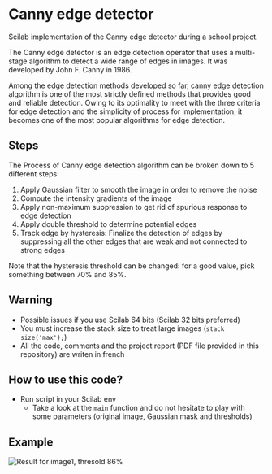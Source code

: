 # Canny edge detector

Scilab implementation of the Canny edge detector during a school project.

The Canny edge detector is an edge detection operator that uses a multi-stage algorithm to detect a wide range of edges in images. It was developed by John F. Canny in 1986.

Among the edge detection methods developed so far, canny edge detection algorithm is one of the most strictly defined methods that provides good and reliable detection. Owing to its optimality to meet with the three criteria for edge detection and the simplicity of process for implementation, it becomes one of the most popular algorithms for edge detection.

## Steps

The Process of Canny edge detection algorithm can be broken down to 5 different steps:

1. Apply Gaussian filter to smooth the image in order to remove the noise
2. Compute the intensity gradients of the image
3. Apply non-maximum suppression to get rid of spurious response to edge detection
3. Apply double threshold to determine potential edges
4. Track edge by hysteresis: Finalize the detection of edges by suppressing all the other edges that are weak and not connected to strong edges

Note that the hysteresis threshold can be changed: for a good value, pick something between 70% and 85%.

## Warning

- Possible issues if you use Scilab 64 bits (Scilab 32 bits preferred)
- You must increase the stack size to treat large images (`stack size('max');`)
- All the code, comments and the project report (PDF file provided in this repository) are writen in french

## How to use this code?

- Run script in your Scilab env
    + Take a look at the `main` function and do not hesitate to play with some parameters (original image, Gaussian mask and thresholds)
    
## Example

![Result for image1, thresold 86%](original.jpg)

